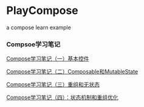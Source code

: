 # PlayCompose
a compose learn example

### Compsoe学习笔记

[Compose学习笔记（一）基本控件](https://juejin.cn/post/7053774854910115853)

[Compose学习笔记（二）Composable和MutableState](https://juejin.cn/post/7056335957447933965)

[Compose学习笔记（三）重组和无状态](https://juejin.cn/post/7064187120805478413)

[Compose学习笔记（四）：状态机制和重组优化](https://juejin.cn/post/7092696334976679944)
